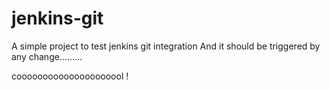 # jenkins-git

A simple project to test jenkins git integration
And it should be triggered by any change.........

cooooooooooooooooooool !

